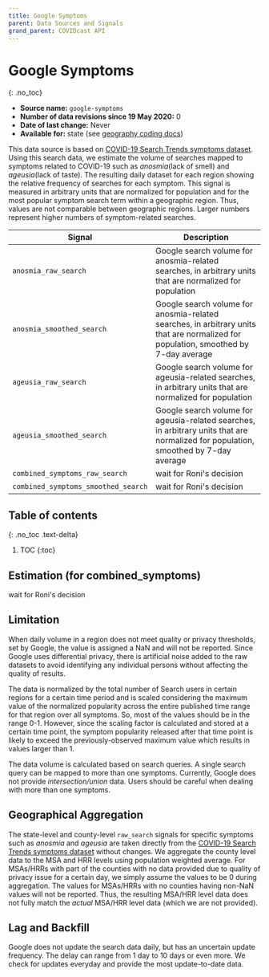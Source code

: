 ```yaml
---
title: Google Symptoms
parent: Data Sources and Signals
grand_parent: COVIDcast API
---
```


# Google Symptoms
{: .no_toc}

* **Source name:** `google-symptoms`
* **Number of data revisions since 19 May 2020:** 0
* **Date of last change:** Never
* **Available for:** state (see [geography coding docs](../covidcast_geography.md))

This data source is based on [COVID-19 Search Trends symptoms dataset](https://github.com/google-research/open-covid-19-data/tree/master/data/exports/search_trends_symptoms_dataset). Using this search data, we estimate the volume of searches mapped to symptoms related 
to COVID-19 such as _anosmia_(lack of smell) and _ageusia_(lack of taste). The resulting daily dataset for each region 
showing the relative frequency of searches for each symptom.  This signal is measured 
in arbitrary units that are normalized for population and for the most popular symptom 
search term within a geographic region. Thus, values are not comparable between 
geographic regions. Larger numbers represent higher numbers of symptom-related 
searches.

| Signal | Description |
| --- | --- |
| `anosmia_raw_search` |  Google search volume for anosmia-related searches, in arbitrary units that are normalized for population |
| `anosmia_smoothed_search` | Google search volume for anosmia-related searches, in arbitrary units that are normalized for population, smoothed by 7-day average |
| `ageusia_raw_search` | Google search volume for ageusia-related searches, in arbitrary units that are normalized for population |
| `ageusia_smoothed_search` |  Google search volume for ageusia-related searches, in arbitrary units that are normalized for population, smoothed by 7-day average |
| `combined_symptoms_raw_search` | wait for Roni's decision |
| `combined_symptoms_smoothed_search` | wait for Roni's decision |



## Table of contents
{: .no_toc .text-delta}

1. TOC
{:toc}
## Estimation (for combined_symptoms)
wait for Roni's decision

## Limitation 
When daily volume in a region does not meet quality or privacy thresholds, set by Google, the value
is assigned a NaN and will not be reported. Since Google uses differential privacy, there is artificial 
noise added to the raw datasets to avoid identifying any individual persons without affecting the quality 
of results. 

The data is normalized by the total number of Search users in certain regions for 
a certain time period and is scaled considering the maximum value of the normalized
popularity across the entire published time range for that region over all symptoms. So, 
most of the values should be in the range 0-1. However, since the scaling factor is calculated 
and stored at a certain time point, the symptom popularity released after that time point is 
likely to exceed the previously-observed maximum value which results in values larger than 1.

The data volume is calculated based on search queries. A single search query can be mapped to more 
than one symptoms. Currently, Google does not provide _intersection/union_ data. Users should be careful
when dealing with more than one symptoms. 



## Geographical Aggregation
The state-level and county-level `raw_search` signals for specific symptoms such as _anosmia_ and _ageusia_ are taken directly from the [COVID-19 Search Trends symptoms dataset](https://github.com/google-research/open-covid-19-data/tree/master/data/exports/search_trends_symptoms_dataset) without changes.  We aggregate the county level data to the MSA and HRR levels using population weighted average. For MSAs/HRRs with part of the counties with no data provided due to quality of privacy issue for a certain day, we simply assume the values to be 0 during aggregation. The values for MSAs/HRRs with no counties having non-NaN values will not be reported. Thus, the resulting MSA/HRR level data does not fully match the _actual_ MSA/HRR level data (which we are not provided).


## Lag and Backfill
Google does not update the search data daily, but has an uncertain update frequency. The delay can range from 1 day to 10 days or even more. We check for updates everyday and provide the most update-to-date data.


